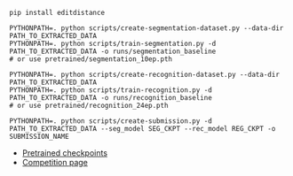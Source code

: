 ```
pip install editdistance

PYTHONPATH=. python scripts/create-segmentation-dataset.py --data-dir PATH_TO_EXTRACTED_DATA
PYTHONPATH=. python scripts/train-segmentation.py -d PATH_TO_EXTRACTED_DATA -o runs/segmentation_baseline
# or use pretrained/segmentation_10ep.pth

PYTHONPATH=. python scripts/create-recognition-dataset.py --data-dir PATH_TO_EXTRACTED_DATA
PYTHONPATH=. python scripts/train-recognition.py -d PATH_TO_EXTRACTED_DATA -o runs/recognition_baseline
# or use pretrained/recognition_24ep.pth

PYTHONPATH=. python scripts/create-submission.py -d PATH_TO_EXTRACTED_DATA --seg_model SEG_CKPT --rec_model REG_CKPT -o SUBMISSION_NAME
```

* [Pretrained checkpoints](https://cloud.mail.ru/public/L2xs/f51o45up4)
* [Competition page](https://www.kaggle.com/c/made-cv-2021-contest-02-license-plate-recognition/host/sandbox-submissions)
